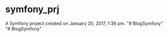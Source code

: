 symfony_prj
===========

A Symfony project created on January 20, 2017, 1:36 pm.
"# BlogSymfony" 
"# BlogSymfony" 

